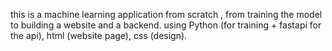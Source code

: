 this is a machine learning application from scratch , from training the model to building a website and a backend.
using Python (for training + fastapi for the api), html (website page), css (design).

